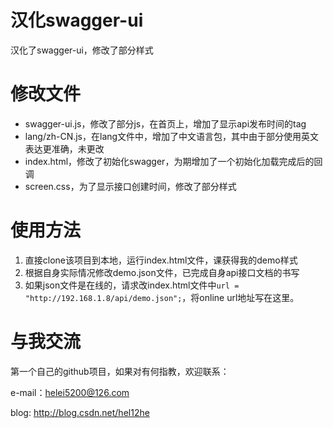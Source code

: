 # 汉化swagger-ui

汉化了swagger-ui，修改了部分样式

# 修改文件

* swagger-ui.js，修改了部分js，在首页上，增加了显示api发布时间的tag
* lang/zh-CN.js，在lang文件中，增加了中文语言包，其中由于部分使用英文表达更准确，未更改
* index.html，修改了初始化swagger，为期增加了一个初始化加载完成后的回调
* screen.css，为了显示接口创建时间，修改了部分样式

# 使用方法

1. 直接clone该项目到本地，运行index.html文件，课获得我的demo样式
2. 根据自身实际情况修改demo.json文件，已完成自身api接口文档的书写
3. 如果json文件是在线的，请求改index.html文件中`url = "http://192.168.1.8/api/demo.json";`，将online url地址写在这里。

# 与我交流

第一个自己的github项目，如果对有何指教，欢迎联系：

e-mail：helei5200@126.com

blog: http://blog.csdn.net/hel12he
